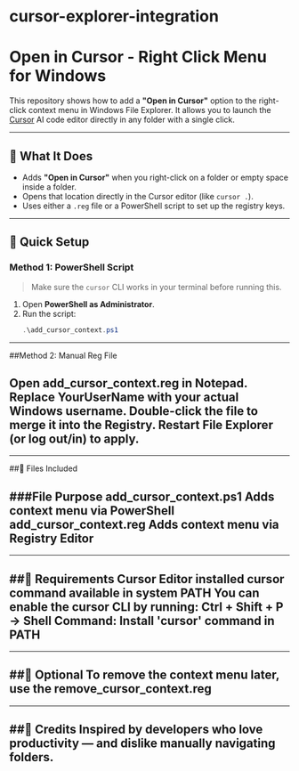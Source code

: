 # cursor-explorer-integration
# Open in Cursor - Right Click Menu for Windows

This repository shows how to add a **"Open in Cursor"** option to the right-click context menu in Windows File Explorer. It allows you to launch the [Cursor](https://www.cursor.so/) AI code editor directly in any folder with a single click.

---

## 📌 What It Does

- Adds **"Open in Cursor"** when you right-click on a folder or empty space inside a folder.
- Opens that location directly in the Cursor editor (like `cursor .`).
- Uses either a `.reg` file or a PowerShell script to set up the registry keys.

---

## 🚀 Quick Setup

### Method 1: PowerShell Script

> Make sure the `cursor` CLI works in your terminal before running this.

1. Open **PowerShell as Administrator**.
2. Run the script:
   ```powershell
   .\add_cursor_context.ps1
 ---  
##Method 2: Manual Reg File

Open add_cursor_context.reg in Notepad.
Replace YourUserName with your actual Windows username.
Double-click the file to merge it into the Registry.
Restart File Explorer (or log out/in) to apply.
---
---
##📂 Files Included

###File	                  Purpose
add_cursor_context.ps1	Adds context menu via PowerShell
add_cursor_context.reg	Adds context menu via Registry Editor
---
---
##🔧 Requirements
Cursor Editor installed
cursor command available in system PATH
You can enable the cursor CLI by running:
Ctrl + Shift + P → Shell Command: Install 'cursor' command in PATH
---
---
##🧹 Optional
To remove the context menu later, use the remove_cursor_context.reg
---
---
##🙌 Credits
Inspired by developers who love productivity — and dislike manually navigating folders.
---
